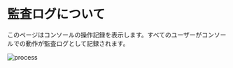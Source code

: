 # 監査ログについて
このページはコンソールの操作記録を表示します。すべてのユーザーがコンソールでの動作が監査ログとして記録されます。


![process](https://docimages.blob.core.chinacloudapi.cn/images/Console/%E5%85%A8%E5%B1%80%E7%AE%A1%E7%90%86/%E5%AE%A1%E8%AE%A1%E6%97%A5%E5%BF%97.png)

